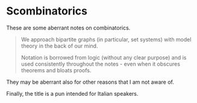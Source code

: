 # Scombinatorics

These are some aberrant notes on combinatorics.

>   We approach bipartite graphs (in particular, set systems) with model theory in the back of our mind.
>
>   Notation is borrowed from logic (without any clear purpose) and is used consistently throughout the notes - even when it obscures theorems and bloats proofs.

They may be aberrant also for other reasons that I am not aware of.

Finally, the title is a pun intended for Italian speakers. 